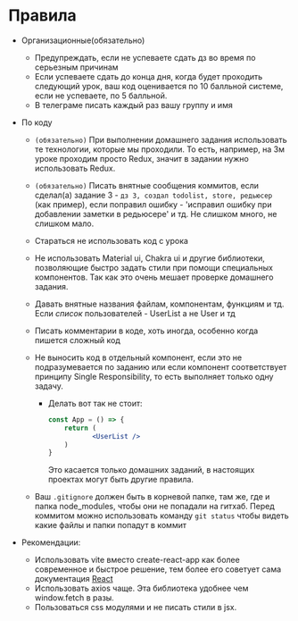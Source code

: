 # Правила

- Организационные(обязательно)
    - Предупреждать, если не успеваете сдать дз во время по серьезным причинам
    - Если успеваете сдать до конца дня, когда будет проходить следующий урок, ваш код оценивается по 10 балльной системе, если не успеваете, по 5 балльной.
    - В телеграме писать каждый раз вашу группу и имя
- По коду
    - ```(обязательно)``` При выполнении домашнего задания использовать те технологии, которые мы проходили. То есть, например, на 3м уроке проходим просто Redux, значит в задании нужно использовать Redux.
    - ```(обязательно)``` Писать внятные сообщения коммитов, если сделал(а) задание 3 - `дз 3, создал todolist, store, редьюсер` (как пример), если поправил ошибку - 'исправил ошибку при добавлении заметки в редьюсере' и тд. Не слишком много, не слишком мало.
    - Стараться не использовать код с урока
    - Не использовать Material ui, Chakra ui и другие библиотеки, позволяющие быстро задать стили при помощи специальных компонентов. Так как это очень мешает проверке домашнего задания.
    - Давать внятные названия файлам, компонентам, функциям и тд. Если *список* пользователей - UserList а не User и тд
    - Писать комментарии в коде, хоть иногда, особенно когда пишется сложный код
    - Не выносить код в отдельный компонент, если это не подразумевается по заданию или если компонент соответствует принципу Single Responsibility, то есть выполняет только одну задачу.
        - Делать вот так не стоит:
            
            ```jsx
            const App = () => {
                return (
                       <UserList />
                )
            }
            ```
            
        
           Это касается  только домашних заданий, в настоящих проектах могут быть другие правила.
        
    - Ваш `.gitignore` должен быть в корневой папке, там же, где и папка node_modules, чтобы они не попадали на гитхаб. Перед коммитом можно использовать команду `git status` чтобы видеть какие файлы и папки попадут в коммит
    
          
    
- Рекомендации:
    - Использовать vite вместо create-react-app как более современное и быстрое решение, тем более его советует сама документация [React](https://react.dev/learn/start-a-new-react-project)
    - Использовать axios чаще. Эта библиотека удобнее чем window.fetch в разы.
    - Пользоваться css модулями и не писать стили в jsx.
